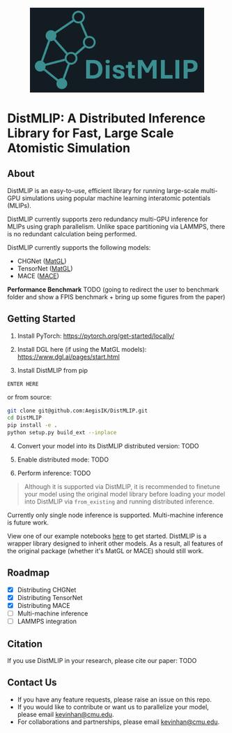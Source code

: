 <p align="center">
  <img src="assets/logo.png" width="400" alt="Alt text">
</p>

# DistMLIP: A Distributed Inference Library for Fast, Large Scale Atomistic Simulation

## About

DistMLIP is an easy-to-use, efficient library for running large-scale multi-GPU simulations using popular machine learning interatomic potentials (MLIPs).

DistMLIP currently supports zero redundancy multi-GPU inference for MLIPs using graph parallelism. Unlike space partitioning via LAMMPS, there is no redundant calculation being performed.

DistMLIP currently supports the following models:

- CHGNet ([MatGL](https://github.com/materialsvirtuallab/matgl))
- TensorNet ([MatGL](https://github.com/materialsvirtuallab/matgl))
- MACE ([MACE](https://github.com/ACEsuit/mace))

**Performance Benchmark**
TODO (going to redirect the user to benchmark folder and show a FPIS benchmark + bring up some figures from the paper)

## Getting Started

1. Install PyTorch: https://pytorch.org/get-started/locally/

2. Install DGL here (if using the MatGL models): https://www.dgl.ai/pages/start.html

3. Install DistMLIP from pip
```
ENTER HERE
```

or from source:

```bash
git clone git@github.com:AegisIK/DistMLIP.git
cd DistMLIP
pip install -e .
python setup.py build_ext --inplace
```

4. Convert your model into its DistMLIP distributed version:
TODO


5. Enable distributed mode:
TODO

6. Perform inference:
TODO

> Although it is supported via DistMLIP, it is recommended to finetune your model using the original model library before loading your model into DistMLIP via `from_existing` and running distributed inference.

Currently only single node inference is supported. Multi-machine inference is future work.

View one of our example notebooks [here](./examples) to get started. DistMLIP is a wrapper library designed to inherit other models. As a result, all features of the original package (whether it's MatGL or MACE) should still work.

## Roadmap

- [x] Distributing CHGNet
- [x] Distributing TensorNet
- [X] Distributing MACE
- [ ] Multi-machine inference
- [ ] LAMMPS integration

## Citation

If you use DistMLIP in your research, please cite our paper:
TODO

## Contact Us

- If you have any feature requests, please raise an issue on this repo.
- If you would like to contribute or want us to parallelize your model, please email kevinhan@cmu.edu.
- For collaborations and partnerships, please email kevinhan@cmu.edu.
